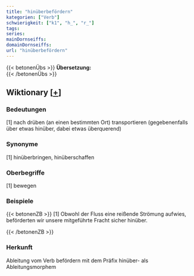 ```yaml
---
title: "hinüberbefördern"
kategorien: ["Verb"]
schwierigkeit: ["k1", "h_", "r_"]
tags:
series:
mainDornseiffs:
domainDornseiffs:
url: "hinüberbefördern"
---
```


{{< betonenÜbs >}}
**Übersetzung:**  
{{< /betonenÜbs >}}

## Wiktionary [[+](https://de.wiktionary.org/wiki/hinüberbefördern)]

### Bedeutungen
[1] nach drüben (an einen bestimmten Ort) transportieren (gegebenenfalls über etwas hinüber, dabei etwas überquerend)  

### Synonyme
[1] hinüberbringen, hinüberschaffen  

### Oberbegriffe
[1] bewegen  

### Beispiele
{{< betonenZB >}}
[1] Obwohl der Fluss eine reißende Strömung aufwies, beförderten wir unsere mitgeführte Fracht sicher hinüber.  

{{< /betonenZB >}}
### Herkunft
Ableitung vom Verb befördern mit dem Präfix hinüber- als Ableitungsmorphem  


